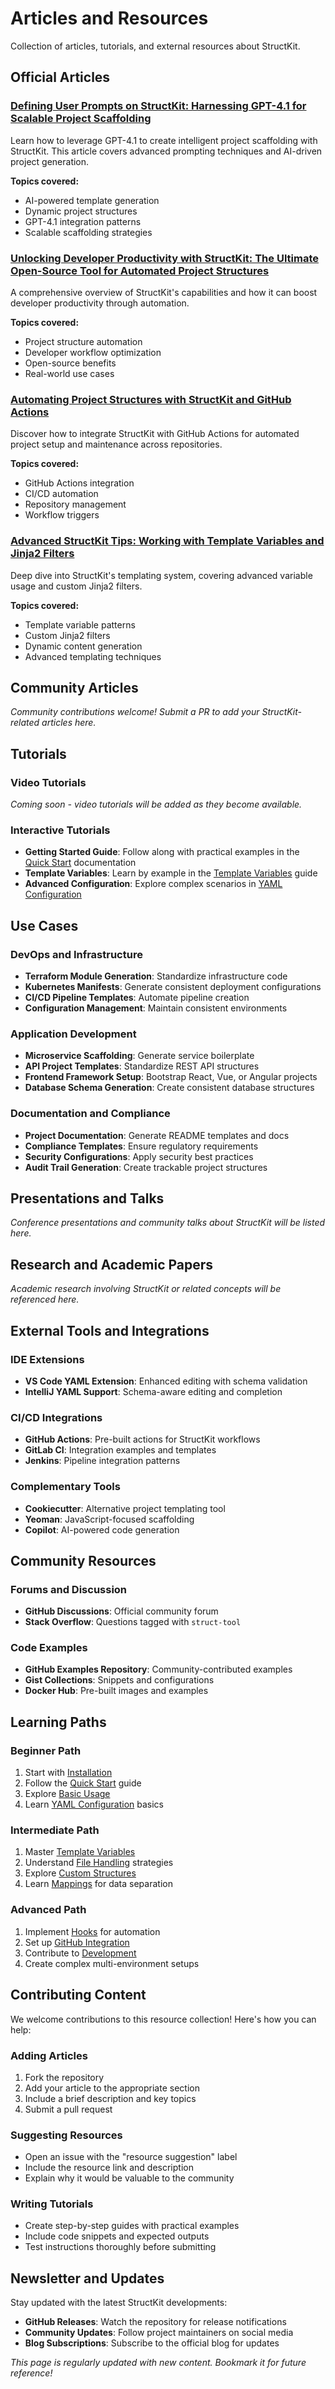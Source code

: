 # Articles and Resources

Collection of articles, tutorials, and external resources about StructKit.

## Official Articles

### [Defining User Prompts on StructKit: Harnessing GPT-4.1 for Scalable Project Scaffolding](https://medium.com/@httpdss/defining-user-prompts-on-struct-harnessing-gpt-4-1-for-scalable-project-scaffolding-e6d3b4ec4701)

Learn how to leverage GPT-4.1 to create intelligent project scaffolding with StructKit. This article covers advanced prompting techniques and AI-driven project generation.

**Topics covered:**

- AI-powered template generation
- Dynamic project structures
- GPT-4.1 integration patterns
- Scalable scaffolding strategies

### [Unlocking Developer Productivity with StructKit: The Ultimate Open-Source Tool for Automated Project Structures](https://blog.devops.dev/unlocking-developer-productivity-with-struct-the-ultimate-open-source-tool-for-automated-project-8bca9b5f40f9)

A comprehensive overview of StructKit's capabilities and how it can boost developer productivity through automation.

**Topics covered:**

- Project structure automation
- Developer workflow optimization
- Open-source benefits
- Real-world use cases

### [Automating Project Structures with StructKit and GitHub Actions](https://medium.com/@httpdss/automating-project-structures-with-struct-and-github-actions-64e09c40c11e)

Discover how to integrate StructKit with GitHub Actions for automated project setup and maintenance across repositories.

**Topics covered:**

- GitHub Actions integration
- CI/CD automation
- Repository management
- Workflow triggers

### [Advanced StructKit Tips: Working with Template Variables and Jinja2 Filters](https://medium.com/@httpdss/advanced-struct-tips-working-with-template-variables-and-jinja2-filters-b239bf3145e4)

Deep dive into StructKit's templating system, covering advanced variable usage and custom Jinja2 filters.

**Topics covered:**

- Template variable patterns
- Custom Jinja2 filters
- Dynamic content generation
- Advanced templating techniques

## Community Articles

*Community contributions welcome! Submit a PR to add your StructKit-related articles here.*

## Tutorials

### Video Tutorials

*Coming soon - video tutorials will be added as they become available.*

### Interactive Tutorials

- **Getting Started Guide**: Follow along with practical examples in the [Quick Start](quickstart.md) documentation
- **Template Variables**: Learn by example in the [Template Variables](template-variables.md) guide
- **Advanced Configuration**: Explore complex scenarios in [YAML Configuration](configuration.md)

## Use Cases

### DevOps and Infrastructure

- **Terraform Module Generation**: Standardize infrastructure code
- **Kubernetes Manifests**: Generate consistent deployment configurations
- **CI/CD Pipeline Templates**: Automate pipeline creation
- **Configuration Management**: Maintain consistent environments

### Application Development

- **Microservice Scaffolding**: Generate service boilerplate
- **API Project Templates**: Standardize REST API structures
- **Frontend Framework Setup**: Bootstrap React, Vue, or Angular projects
- **Database Schema Generation**: Create consistent database structures

### Documentation and Compliance

- **Project Documentation**: Generate README templates and docs
- **Compliance Templates**: Ensure regulatory requirements
- **Security Configurations**: Apply security best practices
- **Audit Trail Generation**: Create trackable project structures

## Presentations and Talks

*Conference presentations and community talks about StructKit will be listed here.*

## Research and Academic Papers

*Academic research involving StructKit or related concepts will be referenced here.*

## External Tools and Integrations

### IDE Extensions

- **VS Code YAML Extension**: Enhanced editing with schema validation
- **IntelliJ YAML Support**: Schema-aware editing and completion

### CI/CD Integrations

- **GitHub Actions**: Pre-built actions for StructKit workflows
- **GitLab CI**: Integration examples and templates
- **Jenkins**: Pipeline integration patterns

### Complementary Tools

- **Cookiecutter**: Alternative project templating tool
- **Yeoman**: JavaScript-focused scaffolding
- **Copilot**: AI-powered code generation

## Community Resources

### Forums and Discussion

- **GitHub Discussions**: Official community forum
- **Stack Overflow**: Questions tagged with `struct-tool`

### Code Examples

- **GitHub Examples Repository**: Community-contributed examples
- **Gist Collections**: Snippets and configurations
- **Docker Hub**: Pre-built images and examples

## Learning Paths

### Beginner Path

1. Start with [Installation](installation.md)
2. Follow the [Quick Start](quickstart.md) guide
3. Explore [Basic Usage](usage.md)
4. Learn [YAML Configuration](configuration.md) basics

### Intermediate Path

1. Master [Template Variables](template-variables.md)
2. Understand [File Handling](file-handling.md) strategies
3. Explore [Custom Structures](custom-structures.md)
4. Learn [Mappings](mappings.md) for data separation

### Advanced Path

1. Implement [Hooks](hooks.md) for automation
2. Set up [GitHub Integration](github-integration.md)
3. Contribute to [Development](development.md)
4. Create complex multi-environment setups

## Contributing Content

We welcome contributions to this resource collection! Here's how you can help:

### Adding Articles

1. Fork the repository
2. Add your article to the appropriate section
3. Include a brief description and key topics
4. Submit a pull request

### Suggesting Resources

- Open an issue with the "resource suggestion" label
- Include the resource link and description
- Explain why it would be valuable to the community

### Writing Tutorials

- Create step-by-step guides with practical examples
- Include code snippets and expected outputs
- Test instructions thoroughly before submitting

## Newsletter and Updates

Stay updated with the latest StructKit developments:

- **GitHub Releases**: Watch the repository for release notifications
- **Community Updates**: Follow project maintainers on social media
- **Blog Subscriptions**: Subscribe to the official blog for updates

*This page is regularly updated with new content. Bookmark it for future reference!*
